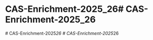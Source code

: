# CAS-Enrichment-2025_26#   C A S - E n r i c h m e n t - 2 0 2 5 _ 2 6  
 #   C A S - E n r i c h m e n t - 2 0 2 5 _ 2 6  
 #   C A S - E n r i c h m e n t - 2 0 2 5 _ 2 6  
 